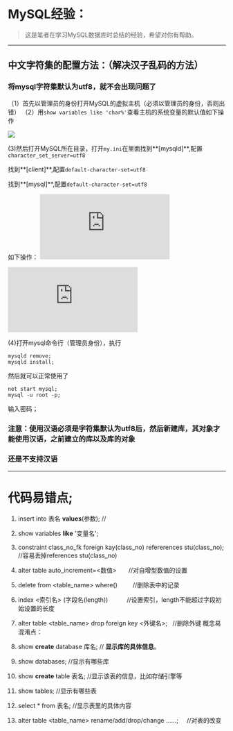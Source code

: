 # MySQL经验：

> 这是笔者在学习MySQL数据库时总结的经验，希望对你有帮助。
--------------------------------------------------------------------------------------
## 中文字符集的配置方法：（解决汉子乱码的方法）

 ### 将mysql字符集默认为utf8，就不会出现问题了
  
  （1）首先以管理员的身份打开MySQL的虚拟主机（必须以管理员的身份，否则出错）
  （2）用`show variables like 'char%'`查看主机的系统变量的默认值如下操作

![](http://img3.imgtn.bdimg.com/it/u=2412101824,1844181161&fm=27&gp=0.jpg)
    

   (3)然后打开MySQL所在目录，打开`my.ini`在里面找到**[mysqld]**,配置`character_set_server=utf8`


找到**[client]**,配置`default-character-set=utf8`


找到**[mysql]**,配置`default-character-set=utf8`

如下操作：
![](http://jingyan.baidu.com/album/d5a880ebb7a40513f147cc87.html?picindex=3)

![](http://jingyan.baidu.com/album/d5a880ebb7a40513f147cc87.html?picindex=4)

   (4)打开mysql命令行（管理员身份），执行

```
mysqld remove;
mysqld install;

```
然后就可以正常使用了

```
net start mysql;
mysql -u root -p;

```
输入密码；

### 注意：使用汉语必须是字符集默认为utf8后，然后新建库，其对象才能使用汉语，之前建立的库以及库的对象
### 还是不支持汉语
-----------------------------------------------------------------------------------------------

代码易错点;
=========

1. insert into 表名 **values**(参数);   //

2. show variables **like** '变量名';

3. constraint class_no_fk foreign kay(class_no) refererences stu(class_no);  //容易丢掉references stu(class_no)

4. alter table auto_increment=<数值>        //对自增型数值的设置

5. delete from <table_name> where()          //删除表中的记录

6. index <索引名> (字段名(length))            //设置索引，length不能超过字段初始设置的长度

7. alter table <table_name> drop foreign key <外键名>;   //删除外键
概念易混淆点：

3. show **create** database 库名;  // **显示库的具体信息**。

4. show databases;      //显示有哪些库

5. show **create** table 表名;    //显示该表的信息，比如存储引擎等

6. show tables;   //显示有哪些表

7. select * from 表名;    //显示表里的具体内容

8. alter table <table_name> rename/add/drop/change ......;     //对表的改变
